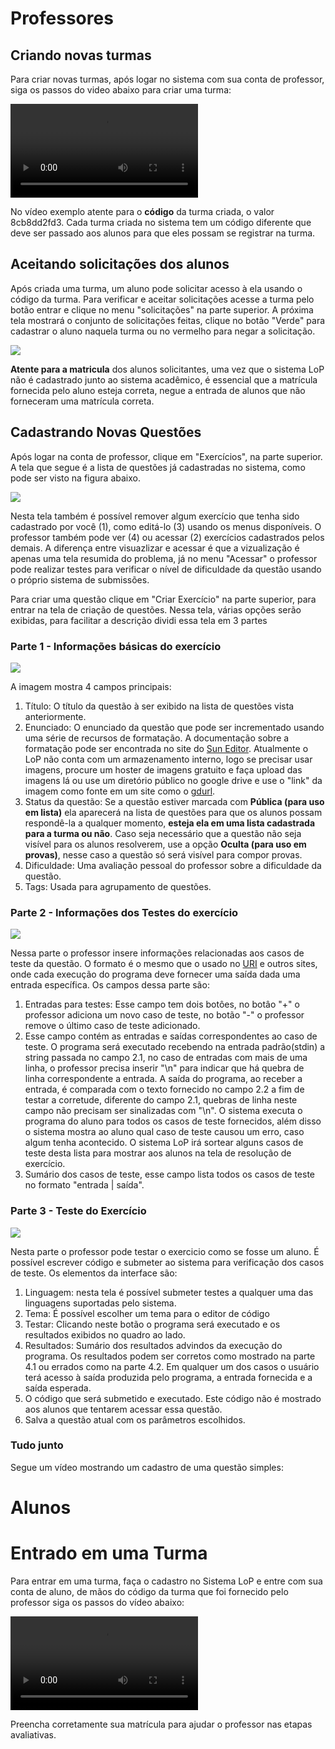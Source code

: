 # Professores

## Criando novas turmas

Para criar novas turmas, após logar no sistema com sua conta de professor, siga os passos do video abaixo para criar uma turma:

<video controls>
    <source src="vid/lop_criar_turma.mp4" type="video/mp4">
    Como criar uma turma / Sem vídeo
</video>

No vídeo exemplo atente para o __código__ da turma criada, o valor 8cb8dd2fd3. Cada turma criada no sistema tem um código diferente que deve ser passado aos alunos para que eles possam se registrar na turma.

## Aceitando solicitações dos alunos

Após criada uma turma, um aluno pode solicitar acesso à ela usando o código da turma. Para verificar e aceitar solicitações acesse a turma pelo botão entrar e clique no menu "solicitações" na parte superior. A próxima tela mostrará o conjunto de solicitações feitas, clique no botão "Verde" para cadastrar o aluno naquela turma ou no vermelho para negar a solicitação.

<img src="img/lop_aceitar_alunos.png">

__Atente para a matricula__ dos alunos solicitantes, uma vez que o sistema LoP não é cadastrado junto ao sistema acadêmico, é essencial que a matrícula fornecida pelo aluno esteja correta, negue a entrada de alunos que não forneceram uma matrícula correta.

## Cadastrando Novas Questões

Após logar na conta de professor, clique em "Exercícios", na parte superior. A tela que segue é a lista de questões já cadastradas no sistema, como pode ser visto na figura abaixo.

<img src="img/lop_lista_questoes.png">

Nesta tela também é possível remover algum exercício que tenha sido cadastrado por você (1), como editá-lo (3) usando os menus disponíveis. O professor também pode ver (4) ou acessar (2) exercícios cadastrados pelos demais. A diferença entre visuazlizar e acessar é que a vizualização é apenas uma tela resumida do problema, já no menu "Acessar" o professor pode realizar testes para verificar o nível de dificuldade da questão usando o próprio sistema de submissões.

Para criar uma questão clique em "Criar Exercício" na parte superior, para entrar na tela de criação de questões. Nessa tela, várias opções serão exibidas, para facilitar a descrição dividi essa tela em 3 partes

### Parte 1 - Informações básicas do exercício
   
<img src="img/lop_novo_exercicio.png">

A imagem mostra 4 campos principais:
1. Título: O título da questão à ser exibido na lista de questões vista anteriormente.
2. Enunciado: O enunciado da questão que pode ser incrementado usando uma série de recursos de formatação. A documentação sobre a formatação pode ser encontrada no site do [Sun Editor](http://suneditor.com/sample/index.html). Atualmente o LoP não conta com um armazenamento interno, logo se precisar usar imagens, procure um hoster de imagens gratuito e faça upload das imagens lá ou use um diretório público no google drive e use o "link" da imagem como fonte em um site como o [gdurl](gdurl.com).
3. Status da questão: Se a questão estiver marcada com __Pública (para uso em lista)__ ela aparecerá na lista de questões para que os alunos possam respondê-la a qualquer momento, __esteja ela em uma lista cadastrada para a turma ou não__. Caso seja necessário que a questão não seja visível para os alunos resolverem, use a opção __Oculta (para uso em provas)__, nesse caso a questão só será visível para compor provas.
4. Dificuldade: Uma avaliação pessoal do professor sobre a dificuldade da questão.
5. Tags: Usada para agrupamento de questões.

### Parte 2 - Informações dos Testes do exercício

<img src="img/lop_novo_exercicio2.png">

Nessa parte o professor insere informações relacionadas aos casos de teste da questão. O formato é o mesmo que o usado no [URI](https://www.urionlinejudge.com.br/) e outros sites, onde cada execução do programa deve fornecer uma saída dada uma entrada específica. Os campos dessa parte são:

1. Entradas para testes: Esse campo tem dois botôes, no botâo "+" o professor adiciona um novo caso de teste, no botão "-" o professor remove o último caso de teste adicionado.
2. Esse campo contém as entradas e saídas correspondentes ao caso de teste. O programa será executado recebendo na entrada padrão(stdin) a string passada no campo 2.1, no caso de entradas com mais de uma linha, o professor precisa inserir "\n" para indicar que há quebra de linha correspondente a entrada. A saída do programa, ao receber a entrada, é comparada com o texto fornecido no campo 2.2 a fim de testar a corretude, diferente do campo 2.1, quebras de linha neste campo não precisam ser sinalizadas com "\n". O sistema executa o programa do aluno para todos os casos de teste fornecidos, além disso o sistema mostra ao aluno qual caso de teste causou um erro, caso algum tenha acontecido. O sistema LoP irá sortear alguns casos de teste desta lista para mostrar aos alunos na tela de resolução de exercício.
3. Sumário dos casos de teste, esse campo lista todos os casos de teste no formato "entrada | saída".

### Parte 3 - Teste do Exercício

<img src="img/lop_novo_exercicio3.png">

Nesta parte o professor pode testar o exercicio como se fosse um aluno. É possível escrever código e submeter ao sistema para verificação dos casos de teste. Os elementos da interface são:

1. Linguagem: nesta tela é possível submeter testes a qualquer uma das linguagens suportadas pelo sistema.
2. Tema: É possível escolher um tema para o editor de código
3. Testar: Clicando neste botão o programa será executado e os resultados exibidos no quadro ao lado.
4. Resultados: Sumário dos resultados advindos da execução do programa. Os resultados podem ser corretos como mostrado na parte 4.1 ou errados como na parte 4.2. Em qualquer um dos casos o usuário terá acesso à saída produzida pelo programa, a entrada fornecida e a saída esperada.
5. O código que será submetido e executado. Este código não é mostrado aos alunos que tentarem acessar essa questão.
6. Salva a questão atual com os parâmetros escolhidos.

### Tudo junto

Segue um vídeo mostrando um cadastro de uma questão simples:


# Alunos

# Entrado em uma Turma

Para entrar em uma turma, faça o cadastro no Sistema LoP e entre com sua conta de aluno, de mãos do código da turma que foi fornecido pelo professor siga os passos do vídeo abaixo:

<video controls>
    <source src="vid/lop_entrar_turma.mp4" type="video/mp4">
    Como criar uma turma / Sem vídeo
</video>

Preencha corretamente sua matrícula para ajudar o professor nas etapas avaliativas.